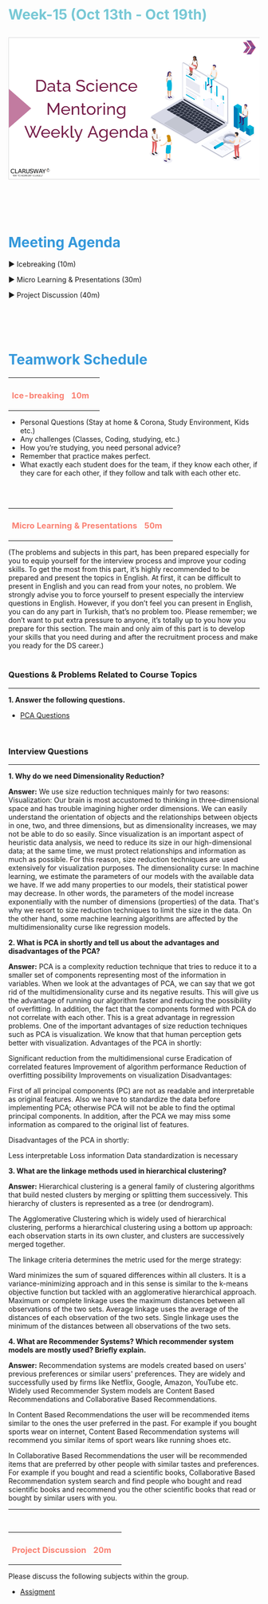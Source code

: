 <h1><strong><span style="color: #77C8D5;">Week-15 (Oct 13th - Oct 19th)</strong></span>

![logo](ds_agenda_logo.png)

<br>


<h1><strong><span style="color: #3498DB;">Meeting Agenda</strong></h1></span>

<span class="c16 c30">▶ </span><span
class="c42 c82">Icebreaking (10m)</span><span class="c16 c23"> </span>

<span class="c16 c30">▶ </span><span
class="c42 c82">Micro Learning & Presentations (30m)</span><span class="c46 c42 c48"> </span>


<span class="c30">▶ </span><span class="c46 c48 c42">Project Discussion (40m)</span>

<br>
<br>
<br>

<div style="page-break-after: always;"></div>

<h1><strong><span style="color: #3498DB;">Teamwork Schedule</strong></h1></span>

<table style= "width:100%;">
                <tr>
                <td style="color: #FA8072; text-align:left "><h3><strong><p>Ice-breaking</td>
                <td style="color: #FA8072; text-align:right;"><h3><strong><p>10m</p><td>                </tr>
</table>

- Personal Questions (Stay at home & Corona, Study Environment, Kids etc.) 
- Any challenges (Classes, Coding, studying, etc.) 
- How you’re studying, you need personal advice? 
- Remember that practice makes perfect. 
- What exactly each student does for the team, if they know each other, if they care for each other, if they follow and talk with each other etc. 

<br>
<br>

<table style= "width:100%;">
                <tr>
                <td style="color: #FA8072; text-align:left "><h3><strong><p>Micro Learning & Presentations</td>
                <td style="color: #FA8072; text-align:right;"><h3><strong><p>50m</p><td>                </tr>
</table>
(The problems and subjects in this part, has been prepared especially for you to equip yourself for the interview process and improve your coding skills.
To get the most from this part, it’s highly recommended to be prepared and present the topics in English.
At first, it can be difficult to present in English and you can read from your notes, no problem.
We strongly advise you to force yourself to present especially the interview questions in English.
However, if you don’t feel you can present in English, you can do any part in Turkish, that’s no problem too.
Please remember; we don’t want to put extra pressure to anyone, it’s totally up to you how you prepare for this section.
The main and only aim of this part is to develop your skills that you need during and after the recruitment process and make you ready for the DS career.)
<br><br>
                  
                  
<h3><strong>Questions & Problems Related to Course Topics</strong></h4>
<hr>
                  
**1. Answer the following questions.** 
                  <br>
                  
- [PCA Questions](https://github.com/clarusway/DS-0821-ML-Module-Students/blob/main/2-Weekly%20Agenda/week15-PCA-questions-teamlead.pdf)

<br>

<h3><strong>Interview Questions</strong></h4>
<hr>

**1. Why do we need Dimensionality Reduction?**

**Answer:**
We use size reduction techniques mainly for two reasons: Visualization: Our brain is most accustomed to thinking in three-dimensional space and has trouble imagining higher order dimensions. We can easily understand the orientation of objects and the relationships between objects in one, two, and three dimensions, but as dimensionality increases, we may not be able to do so easily. Since visualization is an important aspect of heuristic data analysis, we need to reduce its size in our high-dimensional data; at the same time, we must protect relationships and information as much as possible. For this reason, size reduction techniques are used extensively for visualization purposes. The dimensionality curse: In machine learning, we estimate the parameters of our models with the available data we have. If we add many properties to our models, their statistical power may decrease. In other words, the parameters of the model increase exponentially with the number of dimensions (properties) of the data. That's why we resort to size reduction techniques to limit the size in the data. On the other hand, some machine learning algorithms are affected by the multidimensionality curse like regression models.

**2. What is PCA in shortly and tell us about the advantages and disadvantages of the PCA?**

**Answer:**
PCA is a complexity reduction technique that tries to reduce it to a smaller set of components representing most of the information in variables. When we look at the advantages of PCA, we can say that we got rid of the multidimensionality curse and its negative results. This will give us the advantage of running our algorithm faster and reducing the possibility of overfitting. In addition, the fact that the components formed with PCA do not correlate with each other. This is a great advantage in regression problems. One of the important advantages of size reduction techniques such as PCA is visualization. We know that that human perception gets better with visualization. Advantages of the PCA in shortly:

Significant reduction from the multidimensional curse
Eradication of correlated features
Improvement of algorithm performance
Reduction of overfitting possibility
Improvements on visualization
Disadvantages:

First of all principal components (PC) are not as readable and interpretable as original features. Also we have to standardize the data before implementing PCA; otherwise PCA will not be able to find the optimal principal components. In addition, after the PCA we may miss some information as compared to the original list of features.

Disadvantages of the PCA in shortly:

Less interpretable
Loss information
Data standardization is necessary

**3. What are the linkage methods used in hierarchical clustering?**

**Answer:**
Hierarchical clustering is a general family of clustering algorithms that build nested clusters by merging or splitting them successively. This hierarchy of clusters is represented as a tree (or dendrogram).

The Agglomerative Clustering which is widely used of hierarchical clustering, performs a hierarchical clustering using a bottom up approach: each observation starts in its own cluster, and clusters are successively merged together.

The linkage criteria determines the metric used for the merge strategy:

Ward minimizes the sum of squared differences within all clusters. It is a variance-minimizing approach and in this sense is similar to the k-means objective function but tackled with an agglomerative hierarchical approach.
Maximum or complete linkage uses the maximum distances between all observations of the two sets.
Average linkage uses the average of the distances of each observation of the two sets.
Single linkage uses the minimum of the distances between all observations of the two sets.
                  
                  
**4. What are Recommender Systems? Which recommender system models are mostly used? Briefly explain.**

**Answer:**
Recommendation systems are models created based on users' previous preferences or similar users' preferences. They are widely and successfully used by firms like Netflix, Google, Amazon, YouTube etc. Widely used Recommender System models are Content Based Recommendations and Collaborative Based Recommendations.

In Content Based Recommendations the user will be recommended items similar to the ones the user preferred in the past. For example if you bought sports wear on internet, Content Based Recommendation systems will recommend you similar items of sport wears like running shoes etc.

In Collaborative Based Recommendations the user will be recommended items that are preferred by other people with similar tastes and preferences. For example if you bought and read a scientific books, Collaborative Based Recommendation system search and find people who bought and read scientific books and recommend you the other scientific books that read or bought by similar users with you.

<hr>

<br>


<table style= "width:100%;">
                <tr>
                <td style="color: #FA8072; text-align:left "><h3><strong><p>Project Discussion</td>
                <td style="color: #FA8072; text-align:right;"><h3><strong><p>20m</p><td>                </tr>
                
</table>

Please discuss the following subjects within the group.



- [Assigment]()

